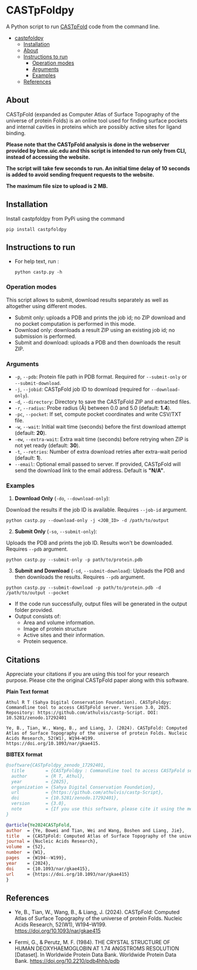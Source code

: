 # CASTpFoldpy
A Python script to run [CASTpFold](https://cfold.bme.uic.edu/castpfold/) code from the command line.


<!--toc:start-->
- [castpfoldpy](#castpfoldpy)
  - [Installation](#installation)
  - [About](#about)
  - [Instructions to run](#instructions-to-run)
    - [Operation modes](#operation-modes)
    - [Arguments](#arguments)
    - [Examples](#examples)
  - [References](#references)
<!--toc:end-->

## About
CASTpFold (expanded as Computer Atlas of Surface Topography of the universe of protein Folds) is  an online tool used for finding surface pockets and internal cavities in proteins which are possibly active sites for ligand binding.

**Please note that the CASTpFold analysis is done in the webserver provided by bme.uic.edu and this script is intended to run only from CLI, instead of accessing the website.**

**The script will take few seconds to run. An initial time delay of 10 seconds is added to avoid sending frequent requests to the website.**

**The maximum file size to upload is 2 MB.**

## Installation

Install castpfoldpy from PyPi using the command

  ```pip install castpfoldpy```

## Instructions to run
- For help text, run :
  
    ```python castp.py -h```
    
### Operation modes
This script allows to submit, download results separately as well as altogether using different modes.
- Submit only: uploads a PDB and prints the job id; no ZIP download and no pocket computation is performed in this mode.
- Download only: downloads a result ZIP using an existing job id; no submission is performed.
- Submit and download: uploads a PDB and then downloads the result ZIP.
### Arguments

- `-p`, `--pdb`: Protein file path in PDB format. Required for `--submit-only` or `--submit-download`.
- `-j`, `--jobid`: CASTpFold job ID to download (required for `--download-only`).
- `-d`, `--directory`: Directory to save the CASTpFold ZIP and extracted files.
- `-r`, `--radius`: Probe radius (Å) between 0.0 and 5.0 (default: **1.4**).
- `-pc`, `--pocket`: If set, compute pocket coordinates and write CSV/TXT file.
- `-w`, `--wait`: Initial wait time (seconds) before the first download attempt (default: **20**).
- `-ew`, `--extra-wait`: Extra wait time (seconds) before retrying when ZIP is not yet ready (default: **30**).
- `-t`, `--retries`: Number of extra download retries after extra-wait period (default: **1**).
- `--email`: Optional email passed to server. If provided, CASTpFold will send the download link to the email address. Default is **"N/A"**.

### Examples
1. **Download Only** (`-do`, `--download-only`): 
   
Download the results if the job ID is available. Requires `--job-id` argument.

  ```
  python castp.py --download-only -j <JOB_ID> -d /path/to/output
  ```
    
2. **Submit Only** (`-so`, `--submit-only`):
    
Uploads the PDB and prints the job ID. Results won't be downloaded. Requires `--pdb` argument.

  ```
  python castp.py --submit-only -p path/to/protein.pdb
  ```
    
3. **Submit and Download** (`-sd`, `--submit-download`): 
Uploads the PDB and then downloads the results. Requires `--pdb` argument.

  ```
  python castp.py --submit-download -p path/to/protein.pdb -d /path/to/output --pocket
  ```

- If the code run successfully, output files will be generated in the output folder provided.
- Output consists of:
    - Area and volume information.
    - Image of protein structure
    - Active sites and their information.
    - Protein sequence.
    
## Citations

Appreciate your citations if you are using this tool for your research purpose. Please cite the original CASTpFold paper along with this software.

**Plain Text format**

  ```
  Athul R T (Sahya Digital Conservation Foundation). CASTpFoldpy: Commandline tool to access CASTpFold server. Version 3.0, 2025. Repository: https://github.com/athulvis/castp-Script. DOI: 10.5281/zenodo.17292401

  Ye, B., Tian, W., Wang, B., and Liang, J. (2024). CASTpFold: Computed Atlas of Surface Topography of the universe of protein Folds. Nucleic Acids Research, 52(W1), W194–W199. https://doi.org/10.1093/nar/gkae415.
  ```

**BIBTEX format**

  ```  bibtex
  @software{CASTpFoldpy_zenodo_17292401,
    title        = {CASTpFoldpy : Commandline tool to access CASTpFold server},
    author       = {R T, Athul},
    year         = {2025},
    organization = {Sahya Digital Conservation Foundation},
    url          = {https://github.com/athulvis/castp-Script},
    doi          = {10.5281/zenodo.17292401},
    version      = {3.0},
    note         = {If you use this software, please cite it using the metadata from this file.},
  }
  
  @article{Ye2024CASTpFold,
  author  = {Ye, Bowei and Tian, Wei and Wang, Boshen and Liang, Jie},
  title   = {CASTpFold: Computed Atlas of Surface Topography of the universe of protein Folds},
  journal = {Nucleic Acids Research},
  volume  = {52},
  number  = {W1},
  pages   = {W194--W199},
  year    = {2024},
  doi     = {10.1093/nar/gkae415},
  url     = {https://doi.org/10.1093/nar/gkae415}
}

  ```


    
## References

- Ye, B., Tian, W., Wang, B., & Liang, J. (2024). CASTpFold: Computed Atlas of Surface Topography of the universe of protein Folds. Nucleic Acids Research, 52(W1), W194–W199. https://doi.org/10.1093/nar/gkae415 

- Fermi, G., & Perutz, M. F. (1984). THE CRYSTAL STRUCTURE OF HUMAN DEOXYHAEMOGLOBIN AT 1.74 ANGSTROMS RESOLUTION [Dataset]. In Worldwide Protein Data Bank. Worldwide Protein Data Bank. https://doi.org/10.2210/pdb4hhb/pdb 

